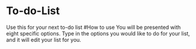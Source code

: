 # To-do-List
Use this for your next to-do list
#How to use
You will be presented with eight specific options. Type in the options you would like to do for your list, and it will edit your list for you.
